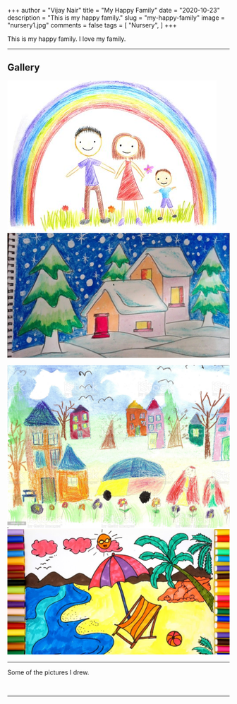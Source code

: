 +++
author = "Vijay Nair"
title = "My Happy Family"
date = "2020-10-23"
description = "This is my happy family."
slug = "my-happy-family"
image = "nursery1.jpg"
comments = false
tags = [
    "Nursery",
]
+++

This is my happy family. I love my family.

---

## Gallery

![Family](nursery3.jpg) ![House](nursery5.jpg) 

![Garden](nursery1.jpg) ![Vacation](nursery2.jpg)

---

Some of the pictures I drew.

<br>

---